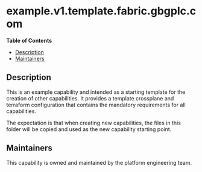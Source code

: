 # example.v1.template.fabric.gbgplc.com

**Table of Contents**
- [Description](#description)
- [Maintainers](#maintainers)

## Description
This is an example capability and intended as a starting template for the creation of other capabilities. It provides a template crossplane and terraform configuration that contains the mandatory requirements for all capabilities.

The expectation is that when creating new capabilities, the files in this folder will be copied and used as the new capability starting point.

## Maintainers
This capability is owned and maintained by the platform engineering team.